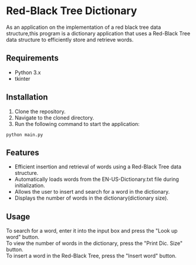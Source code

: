 # Red-Black Tree Dictionary

As an application on the implementation of a red black tree data structure,this program is a dictionary application that uses a Red-Black Tree data structure to efficiently store and retrieve words.

## Requirements

- Python 3.x
- tkinter

## Installation

1. Clone the repository.
2. Navigate to the cloned directory.
3. Run the following command to start the application:

```python main.py```

## Features

- Efficient insertion and retrieval of words using a Red-Black Tree data structure.
- Automatically loads words from the EN-US-Dictionary.txt file during initialization.
- Allows the user to insert and search for a word in the dictionary. 
- Displays the number of words in the dictionary(dictionary size). 

## Usage

To search for a word, enter it into the input box and press the "Look up word" button.  
To view the number of words in the dictionary, press the "Print Dic. Size" button.  
To insert a word in the Red-Black Tree, press the "Insert word" button.

